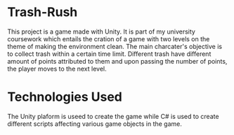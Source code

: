 # Trash-Rush

This project is a game made with Unity. It is part of my university coursework which entails the cration of a game with two levels on the theme of making the environment clean. The main charcater's objective is to collect trash within a certain time limit. Different trash have different amount of points attributed to them and upon passing the number of points, the player moves to the next level.

# Technologies Used

The Unity plaform is useed to create the game while C# is used to create different scripts affecting various game objects in the game.

